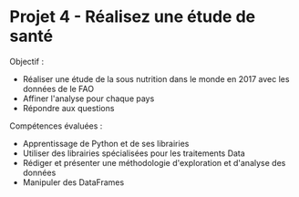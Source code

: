 # Projet 4 - Réalisez une étude de santé 

Objectif : 
- Réaliser une étude de la sous nutrition dans le monde en 2017 avec les données de le FAO
- Affiner l'analyse pour chaque pays 
- Répondre aux questions 

Compétences évaluées :
- Apprentissage de Python et de ses librairies 
- Utiliser des librairies spécialisées pour les traitements Data
- Rédiger et présenter une méthodologie d'exploration et d'analyse des données
- Manipuler des DataFrames